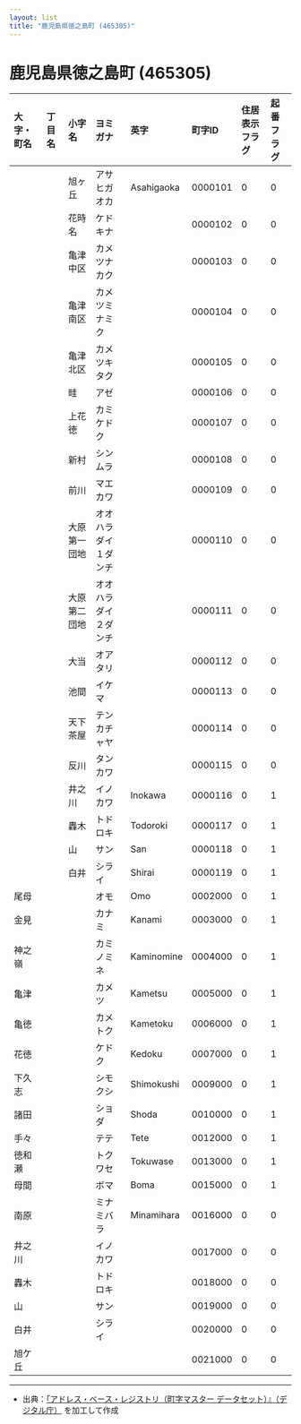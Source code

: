 ```yaml
---
layout: list
title: "鹿児島県徳之島町 (465305)"
---
```


# 鹿児島県徳之島町 (465305)

| 大字・町名 | 丁目名 | 小字名 | ヨミガナ | 英字 | 町字ID | 住居表示フラグ | 起番フラグ |
|:---|:---|:---|:---|:---|:---|:---|:---|
|  |  | 旭ヶ丘 |   アサヒガオカ | Asahigaoka | 0000101 | 0 | 0 |
|  |  | 花時名 |   ケドキナ |  | 0000102 | 0 | 0 |
|  |  | 亀津中区 |   カメツナカク |  | 0000103 | 0 | 0 |
|  |  | 亀津南区 |   カメツミナミク |  | 0000104 | 0 | 0 |
|  |  | 亀津北区 |   カメツキタク |  | 0000105 | 0 | 0 |
|  |  | 畦 |   アゼ |  | 0000106 | 0 | 0 |
|  |  | 上花徳 |   カミケドク |  | 0000107 | 0 | 0 |
|  |  | 新村 |   シンムラ |  | 0000108 | 0 | 0 |
|  |  | 前川 |   マエカワ |  | 0000109 | 0 | 0 |
|  |  | 大原第一団地 |   オオハラダイ１ダンチ |  | 0000110 | 0 | 0 |
|  |  | 大原第二団地 |   オオハラダイ２ダンチ |  | 0000111 | 0 | 0 |
|  |  | 大当 |   オアタリ |  | 0000112 | 0 | 0 |
|  |  | 池間 |   イケマ |  | 0000113 | 0 | 0 |
|  |  | 天下茶屋 |   テンカチャヤ |  | 0000114 | 0 | 0 |
|  |  | 反川 |   タンカワ |  | 0000115 | 0 | 0 |
|  |  | 井之川 |   イノカワ | Inokawa | 0000116 | 0 | 1 |
|  |  | 轟木 |   トドロキ | Todoroki | 0000117 | 0 | 1 |
|  |  | 山 |   サン | San | 0000118 | 0 | 1 |
|  |  | 白井 |   シライ | Shirai | 0000119 | 0 | 1 |
| 尾母 |  |  | オモ   | Omo | 0002000 | 0 | 1 |
| 金見 |  |  | カナミ   | Kanami | 0003000 | 0 | 1 |
| 神之嶺 |  |  | カミノミネ   | Kaminomine | 0004000 | 0 | 1 |
| 亀津 |  |  | カメツ   | Kametsu | 0005000 | 0 | 1 |
| 亀徳 |  |  | カメトク   | Kametoku | 0006000 | 0 | 1 |
| 花徳 |  |  | ケドク   | Kedoku | 0007000 | 0 | 1 |
| 下久志 |  |  | シモクシ   | Shimokushi | 0009000 | 0 | 1 |
| 諸田 |  |  | ショダ   | Shoda | 0010000 | 0 | 1 |
| 手々 |  |  | テテ   | Tete | 0012000 | 0 | 1 |
| 徳和瀬 |  |  | トクワセ   | Tokuwase | 0013000 | 0 | 1 |
| 母間 |  |  | ボマ   | Boma | 0015000 | 0 | 1 |
| 南原 |  |  | ミナミバラ   | Minamihara | 0016000 | 0 | 0 |
| 井之川 |  |  | イノカワ   |  | 0017000 | 0 | 0 |
| 轟木 |  |  | トドロキ   |  | 0018000 | 0 | 0 |
| 山 |  |  | サン   |  | 0019000 | 0 | 0 |
| 白井 |  |  | シライ   |  | 0020000 | 0 | 0 |
| 旭ケ丘 |  |  |    |  | 0021000 | 0 | 0 |

---

- 出典：[「アドレス・ベース・レジストリ（町字マスター データセット）』（デジタル庁）](https://www.digital.go.jp/policies/base_registry_address/) を加工して作成